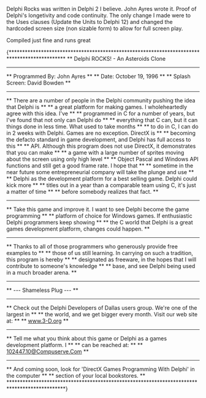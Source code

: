 Delphi Rocks was written in Delphi 2 I believe. John Ayres wrote it. Proof of Delphi's longetivity and code continuity.
The only change I made were to the Uses clauses (Update the Units to Delphi 12) and changed the hardcoded screen size (non sizable form)
to allow for full screen play.

Compiled just fine and runs great

{*********************************************************************************************
 **                          Delphi ROCKS! - An Asteroids Clone
 *********************************************************************************************
 **	     							  Programmed By:	John Ayres                                    **
 **      							  Date:			   October 19, 1996                              **
 **     							  Splash Screen:	David Bowden                                  **
 *********************************************************************************************
 **  There are a number of people in the Delphi community pushing the idea that Delphi is   **
 **  a great platform for making games.  I wholeheartedly agree with this idea.  I've       **
 **  programmed in C for a number of years, but I've found that not only can Delphi do      **
 **  everything that C can, but it can things done in less time.  What used to take months  **
 **  to do in C, I can do in 2 weeks with Delphi.  Games are no exception.  DirectX is      **
 **  becoming the defacto standard in game development, and Delphi has full access to this  **
 **  API.  Although this program does not use DirectX, it demonstrates that you can make    **
 **  a game with a large number of sprites moving about the screen using only high level    **
 **  Object Pascal and Windows API functions and still get a good frame rate.  I hope that  **
 **  sometime in the near future some entrepreneurial company will take the plunge and use  **
 **  Delphi as the development platform for a best selling game.  Delphi could kick more    **
 **  titles out in a year than a comparable team using C, it's just a matter of time        **
 **  before somebody realizes that fact.                                                    **
 **                                                                                         **
 **  Take this game and improve it.  I want to see Delphi become the game programming       **
 **  platform of choice for Windows games.  If enthusiastic Delphi programmers keep showing **
 **  the C world that Delphi is a great games development platform, changes could happen.   **
 *********************************************************************************************
 **  Thanks to all of those programmers who generously provide free examples to      	    **
 **  those of us still learning.  In carrying on such a tradition, this program is hereby   **
 **  designated as freeware, in the hopes that I will contribute to someone's knowledge     **
 **  base, and see Delphi being used in a much broader arena.                               **
 *********************************************************************************************
 **                                  --- Shameless Plug ---                                 **
 **                                                                                         **
 **  Check out the Delphi Developers of Dallas users group.  We're one of the largest in    **
 **  the world, and we get bigger every month.  Visit our web site at:                      **
 **	                                     www.3-D.org                                  		 **
 **                                                                                         **
 **  Tell me what you think about this game or Delphi as a games development platform.  I   **
 **  can be reached at:                                                                     **
 **                                102447.10@Compuserve.Com                                 **
 **                                                                                         **
 **  And coming soon, look for 'DirectX Games Programming With Delphi' in the computer      **
 **  section of your local bookstores.                                                      **
 *********************************************************************************************}
